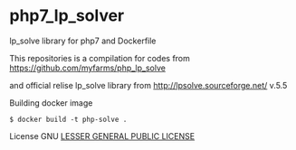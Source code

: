 # php7_lp_solver
lp_solve library for php7 and Dockerfile

This repositories is a compilation for codes from 
https://github.com/myfarms/php_lp_solve

and official relise lp_solve library from http://lpsolve.sourceforge.net/ v.5.5

Building docker image

`$ docker build -t php-solve .`


License GNU [LESSER GENERAL PUBLIC LICENSE](http://lpsolve.sourceforge.net/5.5/LGPL.htm)


